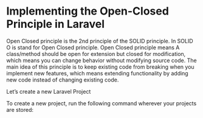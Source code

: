 # Implementing the Open-Closed Principle in Laravel
Open Closed principle is the 2nd principle of the SOLID principle. In SOLID O is stand for Open Closed principle. Open Closed principle means A class/method should be open for extension but closed for modification, which means you can change behavior without modifying source code. The main idea of this principle is to keep existing code from breaking when you implement new features, which means extending functionality by adding new code instead of changing existing code.

Let’s create a new Laravel Project

To create a new project, run the following command wherever your projects are stored:

